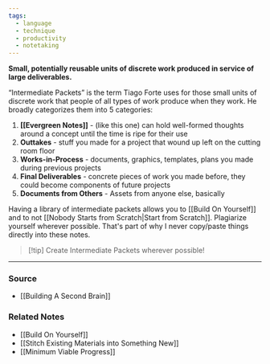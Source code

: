 ```yaml
---
tags:
  - language
  - technique
  - productivity
  - notetaking
---
```

**Small, potentially reusable units of discrete work produced in service of large deliverables.**

“Intermediate Packets” is the term Tiago Forte uses for those small units of discrete work that people of all types of work produce when they work. He broadly categorizes them into 5 categories:

1. **[[Evergreen Notes]]** - (like this one) can hold well-formed thoughts around a concept until the time is ripe for their use
2. **Outtakes** - stuff you made for a project that wound up left on the cutting room floor
3. **Works-in-Process** - documents, graphics, templates, plans you made during previous projects
4. **Final Deliverables** - concrete pieces of work you made before, they could become components of future projects
5. **Documents from Others** - Assets from anyone else, basically

Having a library of intermediate packets allows you to [[Build On Yourself]] and to not [[Nobody Starts from Scratch|Start from Scratch]]. Plagiarize yourself wherever possible. That's part of why I never copy/paste things directly into these notes.

> [!tip] Create Intermediate Packets wherever possible!

---

### Source
- [[Building A Second Brain]]

### Related Notes
- [[Build On Yourself]] 
- [[Stitch Existing Materials into Something New]]
- [[Minimum Viable Progress]]